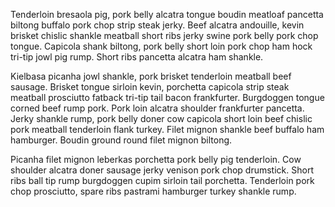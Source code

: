 Tenderloin bresaola pig, pork belly alcatra tongue boudin meatloaf pancetta biltong buffalo pork chop strip steak jerky.  Beef alcatra andouille, kevin brisket chislic shankle meatball short ribs jerky swine pork belly pork chop tongue.  Capicola shank biltong, pork belly short loin pork chop ham hock tri-tip jowl pig rump.  Short ribs pancetta alcatra ham shankle.

Kielbasa picanha jowl shankle, pork brisket tenderloin meatball beef sausage.  Brisket tongue sirloin kevin, porchetta capicola strip steak meatball prosciutto fatback tri-tip tail bacon frankfurter.  Burgdoggen tongue corned beef rump pork.  Pork loin alcatra shoulder frankfurter pancetta.  Jerky shankle rump, pork belly doner cow capicola short loin beef chislic pork meatball tenderloin flank turkey.  Filet mignon shankle beef buffalo ham hamburger.  Boudin ground round filet mignon biltong.

Picanha filet mignon leberkas porchetta pork belly pig tenderloin.  Cow shoulder alcatra doner sausage jerky venison pork chop drumstick.  Short ribs ball tip rump burgdoggen cupim sirloin tail porchetta.  Tenderloin pork chop prosciutto, spare ribs pastrami hamburger turkey shankle rump.